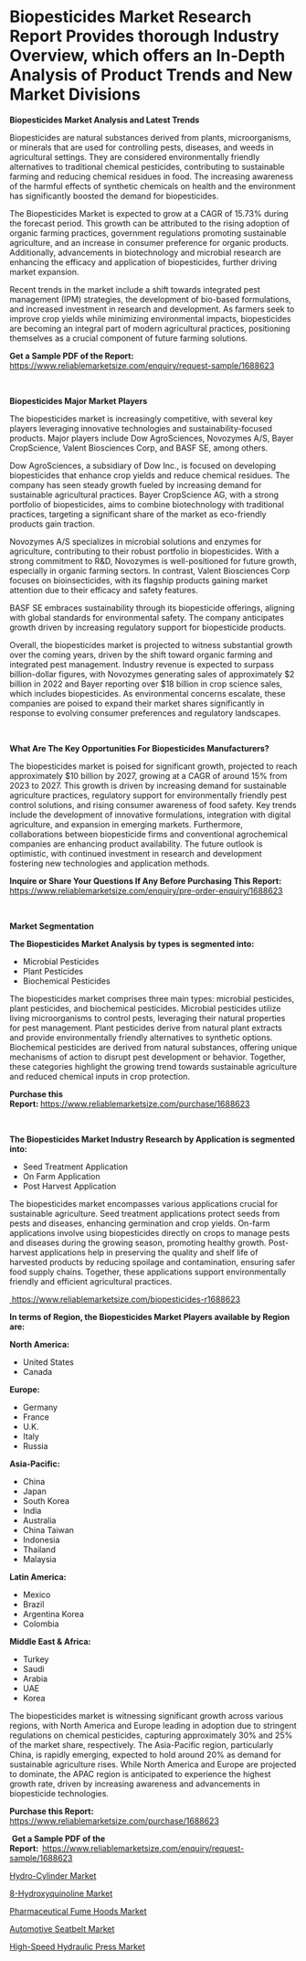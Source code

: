 <p><h1>Biopesticides Market Research Report Provides thorough Industry Overview, which offers an In-Depth Analysis of Product Trends and New Market Divisions</h1></p><p><strong>Biopesticides Market Analysis and Latest Trends</strong></p>
<p><p>Biopesticides are natural substances derived from plants, microorganisms, or minerals that are used for controlling pests, diseases, and weeds in agricultural settings. They are considered environmentally friendly alternatives to traditional chemical pesticides, contributing to sustainable farming and reducing chemical residues in food. The increasing awareness of the harmful effects of synthetic chemicals on health and the environment has significantly boosted the demand for biopesticides.</p><p>The Biopesticides Market is expected to grow at a CAGR of 15.73% during the forecast period. This growth can be attributed to the rising adoption of organic farming practices, government regulations promoting sustainable agriculture, and an increase in consumer preference for organic products. Additionally, advancements in biotechnology and microbial research are enhancing the efficacy and application of biopesticides, further driving market expansion.</p><p>Recent trends in the market include a shift towards integrated pest management (IPM) strategies, the development of bio-based formulations, and increased investment in research and development. As farmers seek to improve crop yields while minimizing environmental impacts, biopesticides are becoming an integral part of modern agricultural practices, positioning themselves as a crucial component of future farming solutions.</p></p>
<p><strong>Get a Sample PDF of the Report:&nbsp;</strong> <a href="https://www.reliablemarketsize.com/enquiry/request-sample/1688623?utm_campaign=1903&utm_medium=2&utm_source=Github&utm_content=ia&utm_term=06012025&utm_id=biopesticides">https://www.reliablemarketsize.com/enquiry/request-sample/1688623</a></p>
<p>&nbsp;</p>
<p><strong>Biopesticides Major Market Players</strong></p>
<p><p>The biopesticides market is increasingly competitive, with several key players leveraging innovative technologies and sustainability-focused products. Major players include Dow AgroSciences, Novozymes A/S, Bayer CropScience, Valent Biosciences Corp, and BASF SE, among others. </p><p>Dow AgroSciences, a subsidiary of Dow Inc., is focused on developing biopesticides that enhance crop yields and reduce chemical residues. The company has seen steady growth fueled by increasing demand for sustainable agricultural practices. Bayer CropScience AG, with a strong portfolio of biopesticides, aims to combine biotechnology with traditional practices, targeting a significant share of the market as eco-friendly products gain traction.</p><p>Novozymes A/S specializes in microbial solutions and enzymes for agriculture, contributing to their robust portfolio in biopesticides. With a strong commitment to R&D, Novozymes is well-positioned for future growth, especially in organic farming sectors. In contrast, Valent Biosciences Corp focuses on bioinsecticides, with its flagship products gaining market attention due to their efficacy and safety features.</p><p>BASF SE embraces sustainability through its biopesticide offerings, aligning with global standards for environmental safety. The company anticipates growth driven by increasing regulatory support for biopesticide products.</p><p>Overall, the biopesticides market is projected to witness substantial growth over the coming years, driven by the shift toward organic farming and integrated pest management. Industry revenue is expected to surpass billion-dollar figures, with Novozymes generating sales of approximately $2 billion in 2022 and Bayer reporting over $18 billion in crop science sales, which includes biopesticides. As environmental concerns escalate, these companies are poised to expand their market shares significantly in response to evolving consumer preferences and regulatory landscapes.</p></p>
<p>&nbsp;</p>
<p><strong>What Are The Key Opportunities For Biopesticides Manufacturers?</strong></p>
<p><p>The biopesticides market is poised for significant growth, projected to reach approximately $10 billion by 2027, growing at a CAGR of around 15% from 2023 to 2027. This growth is driven by increasing demand for sustainable agriculture practices, regulatory support for environmentally friendly pest control solutions, and rising consumer awareness of food safety. Key trends include the development of innovative formulations, integration with digital agriculture, and expansion in emerging markets. Furthermore, collaborations between biopesticide firms and conventional agrochemical companies are enhancing product availability. The future outlook is optimistic, with continued investment in research and development fostering new technologies and application methods.</p></p>
<p><strong>Inquire or Share Your Questions If Any Before Purchasing This Report:</strong> <a href="https://www.reliablemarketsize.com/enquiry/pre-order-enquiry/1688623?utm_campaign=1903&utm_medium=2&utm_source=Github&utm_content=ia&utm_term=06012025&utm_id=biopesticides">https://www.reliablemarketsize.com/enquiry/pre-order-enquiry/1688623</a></p>
<p>&nbsp;</p>
<p><strong>Market Segmentation</strong></p>
<p><strong>The Biopesticides Market Analysis by types is segmented into:</strong></p>
<p><ul><li>Microbial Pesticides</li><li>Plant Pesticides</li><li>Biochemical Pesticides</li></ul></p>
<p><p>The biopesticides market comprises three main types: microbial pesticides, plant pesticides, and biochemical pesticides. Microbial pesticides utilize living microorganisms to control pests, leveraging their natural properties for pest management. Plant pesticides derive from natural plant extracts and provide environmentally friendly alternatives to synthetic options. Biochemical pesticides are derived from natural substances, offering unique mechanisms of action to disrupt pest development or behavior. Together, these categories highlight the growing trend towards sustainable agriculture and reduced chemical inputs in crop protection.</p></p>
<p><strong>Purchase this Report:&nbsp;</strong><a href="https://www.reliablemarketsize.com/purchase/1688623?utm_campaign=1903&utm_medium=2&utm_source=Github&utm_content=ia&utm_term=06012025&utm_id=biopesticides">https://www.reliablemarketsize.com/purchase/1688623</a></p>
<p>&nbsp;</p>
<p><strong>The Biopesticides Market Industry Research by Application is segmented into:</strong></p>
<p><ul><li>Seed Treatment Application</li><li>On Farm Application</li><li>Post Harvest Application</li></ul></p>
<p><p>The biopesticides market encompasses various applications crucial for sustainable agriculture. Seed treatment applications protect seeds from pests and diseases, enhancing germination and crop yields. On-farm applications involve using biopesticides directly on crops to manage pests and diseases during the growing season, promoting healthy growth. Post-harvest applications help in preserving the quality and shelf life of harvested products by reducing spoilage and contamination, ensuring safer food supply chains. Together, these applications support environmentally friendly and efficient agricultural practices.</p></p>
<p><a href="https://www.reliablemarketsize.com/biopesticides-r1688623?utm_campaign=1903&utm_medium=2&utm_source=Github&utm_content=ia&utm_term=06012025&utm_id=biopesticides">&nbsp;https://www.reliablemarketsize.com/biopesticides-r1688623</a></p>
<p><strong>In terms of Region, the Biopesticides Market Players available by Region are:</strong></p>
<p>
    <p> <strong> North America: </strong>
        <ul>
            <li>United States</li>
            <li>Canada</li>
        </ul>
        </p> 
    <p> <strong> Europe: </strong>
        <ul>
            <li>Germany</li>
            <li>France</li>
            <li>U.K.</li>
            <li>Italy</li>
            <li>Russia</li>
        </ul>
        </p> 
    <p> <strong> Asia-Pacific: </strong>
        <ul>
            <li>China</li>
            <li>Japan</li>
            <li>South Korea</li>
            <li>India</li>
            <li>Australia</li>
            <li>China Taiwan</li>
            <li>Indonesia</li>
            <li>Thailand</li>
            <li>Malaysia</li>
        </ul>
        </p> 
    <p> <strong> Latin America: </strong>
        <ul>
            <li>Mexico</li>
            <li>Brazil</li>
            <li>Argentina Korea</li>
            <li>Colombia</li>
        </ul>
        </p> 
    <p> <strong> Middle East & Africa: </strong>
        <ul>
            <li>Turkey</li>
            <li>Saudi</li>
            <li>Arabia</li>
            <li>UAE</li>
            <li>Korea</li>
        </ul>
    </p>
    </p>
<p><p>The biopesticides market is witnessing significant growth across various regions, with North America and Europe leading in adoption due to stringent regulations on chemical pesticides, capturing approximately 30% and 25% of the market share, respectively. The Asia-Pacific region, particularly China, is rapidly emerging, expected to hold around 20% as demand for sustainable agriculture rises. While North America and Europe are projected to dominate, the APAC region is anticipated to experience the highest growth rate, driven by increasing awareness and advancements in biopesticide technologies.</p></p>
<p><strong>Purchase this Report: </strong><a href="https://www.reliablemarketsize.com/purchase/1688623?utm_campaign=1903&utm_medium=2&utm_source=Github&utm_content=ia&utm_term=06012025&utm_id=biopesticides">https://www.reliablemarketsize.com/purchase/1688623</a></p>
<p>&nbsp;<strong>Get a Sample PDF of the Report:&nbsp;&nbsp;</strong><a href="https://www.reliablemarketsize.com/enquiry/request-sample/1688623?utm_campaign=1903&utm_medium=2&utm_source=Github&utm_content=ia&utm_term=06012025&utm_id=biopesticides">https://www.reliablemarketsize.com/enquiry/request-sample/1688623</a></p>
<p><strong></strong></p>
<p><p><a href="https://www.linkedin.com/pulse/competitive-analysis-hydro-cylinder-market-from-2025-2032-zqfff?utm_campaign=1903&utm_medium=2&utm_source=Github&utm_content=ia&utm_term=06012025&utm_id=biopesticides">Hydro-Cylinder Market</a></p><p><a href="https://www.linkedin.com/pulse/8-hydroxyquinoline-market-expected-grow-63-cagr-from-2025-okbdc?utm_campaign=1903&utm_medium=2&utm_source=Github&utm_content=ia&utm_term=06012025&utm_id=biopesticides">8-Hydroxyquinoline Market</a></p><p><a href="https://www.linkedin.com/pulse/pharmaceutical-fume-hoods-market-analysis-report-2025-2032-ptphe?utm_campaign=1903&utm_medium=2&utm_source=Github&utm_content=ia&utm_term=06012025&utm_id=biopesticides">Pharmaceutical Fume Hoods Market</a></p><p><a href="https://www.linkedin.com/pulse/rising-automotive-seatbelt-market-key-drivers-5-cagr-growth-rs4hc?utm_campaign=1903&utm_medium=2&utm_source=Github&utm_content=ia&utm_term=06012025&utm_id=biopesticides">Automotive Seatbelt Market</a></p><p><a href="https://www.linkedin.com/pulse/high-speed-hydraulic-press-market-size-revenue-trend-analysis-nydce?utm_campaign=1903&utm_medium=2&utm_source=Github&utm_content=ia&utm_term=06012025&utm_id=biopesticides">High-Speed Hydraulic Press Market</a></p></p>